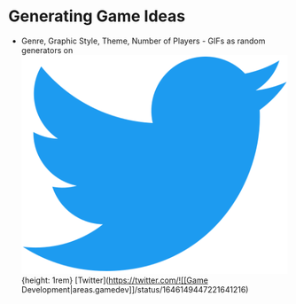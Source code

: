 # Generating Game Ideas

- Genre, Graphic Style, Theme, Number of Players - GIFs as random generators on ![Twitter Icon](assets/twitter-icon.svg){height: 1rem} [Twitter](https://twitter.com/![[Game Development|areas.gamedev]]/status/1646149447221641216)

